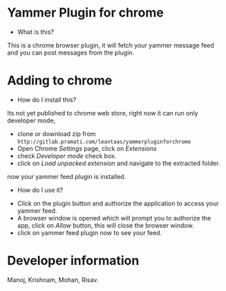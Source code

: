 # Yammer Plugin for chrome

* What is this?

This is a chrome browser plugin, 
it will fetch your yammer message feed and 
you can post messages from the plugin.

# Adding to chrome

* How do I install this?

Its not yet published to chrome web store, 
right now it can run only developer mode,

+ clone or download zip from ```http://gitlab.pramati.com/leantaas/yammerpluginforchrome```
+ Open Chrome *Settings* page, click on *Extensions*
+ check *Developer mode* check box.
+ click on *Load unpacked extension* and navigate to the extracted folder.

now your yammer feed plugin is installed.

* How do I use it?

+ Click on the plugin button and authorize the application to access your yammer feed.
+ A browser window is opened which will prompt you to authorize the app, click on *Allow* button, this will close the browser window.
+ click on yammer feed plugin now to see your feed.


# Developer information

Manoj, Krishnam, Mohan, Risav.